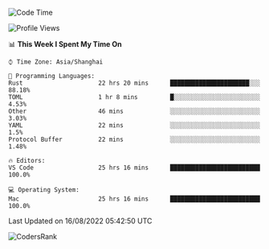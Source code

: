 <!--START_SECTION:waka-->
![Code Time](http://img.shields.io/badge/Code%20Time-1%2C624%20hrs%2010%20mins-blue)

![Profile Views](http://img.shields.io/badge/Profile%20Views-55-blue)

📊 **This Week I Spent My Time On** 

```text
⌚︎ Time Zone: Asia/Shanghai

💬 Programming Languages: 
Rust                     22 hrs 20 mins      ██████████████████████░░░   88.18% 
TOML                     1 hr 8 mins         █░░░░░░░░░░░░░░░░░░░░░░░░   4.53% 
Other                    46 mins             ░░░░░░░░░░░░░░░░░░░░░░░░░   3.03% 
YAML                     22 mins             ░░░░░░░░░░░░░░░░░░░░░░░░░   1.5% 
Protocol Buffer          22 mins             ░░░░░░░░░░░░░░░░░░░░░░░░░   1.48%

🔥 Editors: 
VS Code                  25 hrs 16 mins      █████████████████████████   100.0%

💻 Operating System: 
Mac                      25 hrs 16 mins      █████████████████████████   100.0%

```


 Last Updated on 16/08/2022 05:42:50 UTC
<!--END_SECTION:waka-->

![CodersRank](https://cr-skills-chart-widget.azurewebsites.net/api/api?username=BugenZhao&padding=16&tooltip=true&branding=false&sort-by-score=true&skills=Rust%2C%20Swift%2C%20C%2C%20TypeScript%2C%20Java%2C%20Go%2C%20Dart%2C%20C%2B%2B%2C%20Python%2C%20Assembly%2C%20Shell%2C%20Kotlin)
